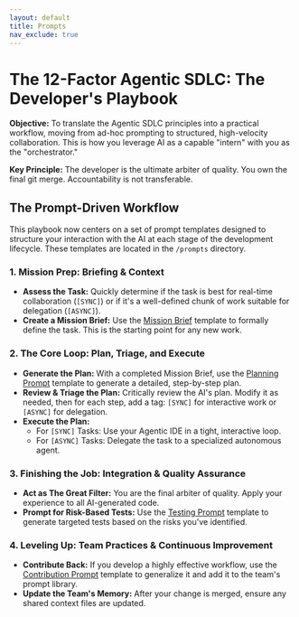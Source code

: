 ```yaml
---
layout: default
title: Prompts
nav_exclude: true
---
```


# The 12-Factor Agentic SDLC: The Developer's Playbook

**Objective:** To translate the Agentic SDLC principles into a practical workflow, moving from ad-hoc prompting to structured, high-velocity collaboration. This is how you leverage AI as a capable "intern" with you as the "orchestrator."

**Key Principle:** The developer is the ultimate arbiter of quality. You own the final git merge. Accountability is not transferable.

## The Prompt-Driven Workflow

This playbook now centers on a set of prompt templates designed to structure your interaction with the AI at each stage of the development lifecycle. These templates are located in the `/prompts` directory.

### 1. Mission Prep: Briefing & Context

- **Assess the Task:** Quickly determine if the task is best for real-time collaboration (`[SYNC]`) or if it's a well-defined chunk of work suitable for delegation (`[ASYNC]`).
- **Create a Mission Brief:** Use the [Mission Brief](prompts/mission-brief.html) template to formally define the task. This is the starting point for any new work.

### 2. The Core Loop: Plan, Triage, and Execute

- **Generate the Plan:** With a completed Mission Brief, use the [Planning Prompt](prompts/planning.html) template to generate a detailed, step-by-step plan.
- **Review & Triage the Plan:** Critically review the AI's plan. Modify it as needed, then for each step, add a tag: `[SYNC]` for interactive work or `[ASYNC]` for delegation.
- **Execute the Plan:**
    - For `[SYNC]` Tasks: Use your Agentic IDE in a tight, interactive loop.
    - For `[ASYNC]` Tasks: Delegate the task to a specialized autonomous agent.

### 3. Finishing the Job: Integration & Quality Assurance

- **Act as The Great Filter:** You are the final arbiter of quality. Apply your experience to all AI-generated code.
- **Prompt for Risk-Based Tests:** Use the [Testing Prompt](prompts/testing.html) template to generate targeted tests based on the risks you've identified.

### 4. Leveling Up: Team Practices & Continuous Improvement

- **Contribute Back:** If you develop a highly effective workflow, use the [Contribution Prompt](prompts/contribution.html) template to generalize it and add it to the team's prompt library.
- **Update the Team's Memory:** After your change is merged, ensure any shared context files are updated.